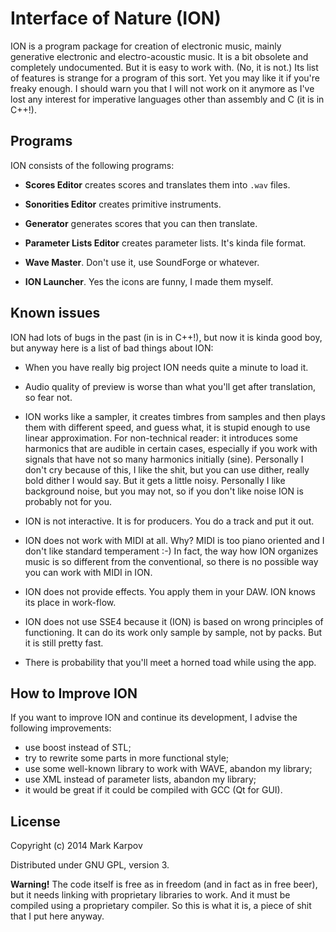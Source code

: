 # Interface of Nature (ION)

ION is a program package for creation of electronic music, mainly generative
electronic and electro-acoustic music. It is a bit obsolete and completely
undocumented. But it is easy to work with. (No, it is not.) Its list of
features is strange for a program of this sort. Yet you may like it if
you're freaky enough. I should warn you that I will not work on it anymore
as I've lost any interest for imperative languages other than assembly and C
(it is in C++!).

## Programs

ION consists of the following programs:

- **Scores Editor** creates scores and translates them into `.wav` files.

- **Sonorities Editor** creates primitive instruments.

- **Generator** generates scores that you can then translate.

- **Parameter Lists Editor** creates parameter lists. It's kinda file
  format.

- **Wave Master**. Don't use it, use SoundForge or whatever.

- **ION Launcher**. Yes the icons are funny, I made them myself.

## Known issues

ION had lots of bugs in the past (in is in C++!), but now it is kinda good
boy, but anyway here is a list of bad things about ION:

- When you have really big project ION needs quite a minute to load
  it.

- Audio quality of preview is worse than what you'll get after translation,
  so fear not.

- ION works like a sampler, it creates timbres from samples and then plays
  them with different speed, and guess what, it is stupid enough to use
  linear approximation. For non-technical reader: it introduces some
  harmonics that are audible in certain cases, especially if you work with
  signals that have not so many harmonics initially (sine). Personally I
  don't cry because of this, I like the shit, but you can use dither, really
  bold dither I would say. But it gets a little noisy. Personally I like
  background noise, but you may not, so if you don't like noise ION is
  probably not for you.

- ION is not interactive. It is for producers. You do a track and put it
  out.

- ION does not work with MIDI at all. Why? MIDI is too piano oriented and I
  don't like standard temperament :-) In fact, the way how ION organizes
  music is so different from the conventional, so there is no possible way
  you can work with MIDI in ION.

- ION does not provide effects. You apply them in your DAW. ION knows its
  place in work-flow.

- ION does not use SSE4 because it (ION) is based on wrong principles of
  functioning. It can do its work only sample by sample, not by packs. But
  it is still pretty fast.

- There is probability that you'll meet a horned toad while using the app.

## How to Improve ION

If you want to improve ION and continue its development, I advise the
following improvements:

- use boost instead of STL;
- try to rewrite some parts in more functional style;
- use some well-known library to work with WAVE, abandon my library;
- use XML instead of parameter lists, abandon my library;
- it would be great if it could be compiled with GCC (Qt for GUI).

## License

Copyright (c) 2014 Mark Karpov

Distributed under GNU GPL, version 3.

**Warning!** The code itself is free as in freedom (and in fact as in free
beer), but it needs linking with proprietary libraries to work. And it must
be compiled using a proprietary compiler. So this is what it is, a piece of
shit that I put here anyway.
